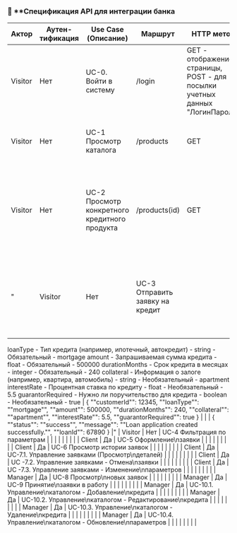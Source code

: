### 🔹 **Спецификация API для интеграции банка

| **Актор** |	**Аутен-тификация** |	**Use Case (Описание)** |	**Маршрут**	| **HTTP метод** | **Тело запроса**	| **Пример тала запроса** | **Ответ**	| **Данные ответа** | **Пример ответа** |
|-------|------|-----------------------|----|----------------|----------------|----------------|----------------|---|---|
| Visitor |	Нет	| UC-0. Войти в систему |	/login	| GET - отображение страницы, POST - для посылки учетных данных	"ЛогинПароль"	| ❌ | | | 200 Ok| 
| Visitor |	Нет |	UC-1 Просмотр каталога | /products |	GET  | ❌ | | JSON-массив товаров |	200 OK, 500 Internal Server Error|
| Visitor |	Нет	| UC-2 Просмотр конкретного кредитного продукта |	/products(id)	| GET | ❌ | | JSON-объект товара	|200 – ОК +данные о заказе, 503 server error, 403 auth error|
"| Visitor  | Нет | UC-3 Отправить заявку на кредит |  | POST | customerId - Идентификатор клиента, подающего заявку на кредит - integer - Обязательный - 12345
loanType - Тип кредита (например, ипотечный, автокредит) - string - Обязательный - mortgage
amount - Запрашиваемая сумма кредита - float - Обязательный - 500000
durationMonths - Срок кредита в месяцах - integer - Обязательный - 240
collateral - Информация о залоге (например, квартира, автомобиль) - string - Необязательный - apartment
interestRate - Процентная ставка по кредиту - float - Необязательный - 5.5
guarantorRequired - Нужно ли поручительство для кредита - boolean - Необязательный - true | {
  ""customerId"": 12345,
  ""loanType"": ""mortgage"",
  ""amount"": 500000,
  ""durationMonths"": 240,
  ""collateral"": ""apartment"",
  ""interestRate"": 5.5,
  ""guarantorRequired"": true
}
 |  |  | {
  ""status"": ""success"",
  ""message"": ""Loan application created successfully."",
  ""loanId"": 67890
}
 |"
| Visitor  | Нет | UC-4 Фильтрация по параметрам |  |  |  |  |  |  |  |
| Client | Да | UC-5 Оформление\nзаявки |  |  |  |  |  |  |  |
| Client | Да | UC-6 Просмотр истории заявок |  |  |  |  |  |  |  |
| Client | Да | UC-7.1.  Управление заявками (Просмотр\nдеталей)  |  |  |  |  |  |  |  |
| Client | Да | UC -7.2. Управление заявками - Отмена\nзаявки |  |  |  |  |  |  |  |
| Client | Да | UC -7.3. Управление заявками - Изменение\nпараметров |  |  |  |  |  |  |  |
| Manager  | Да | UC-8 Просмотр\nновых заявок |  |  |  |  |  |  |  |
| Manager | Да | UC-9 Принятие\nзаявки в работу |  |  |  |  |  |  |  |
| Manager | Да | UC-10.1. Управление\nкаталогом - Добавление\nкредита |  |  |  |  |  |  |  |
| Manager | Да | UC-10.2. Управление\nкаталогом - Редактирование\nкредита |  |  |  |  |  |  |  |
| Manager | Да | UC-10.3. Управление\nкаталогом - Удаление\nкредита |  |  |  |  |  |  |  |
| Manager | Да | UC-10.4. Управление\nкаталогом - Обновление\nпараметров |  |  |  |  |  |  |  |

